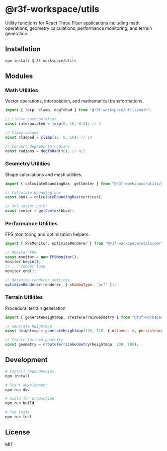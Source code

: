 # @r3f-workspace/utils

Utility functions for React Three Fiber applications including math operations, geometry calculations, performance monitoring, and terrain generation.

## Installation

```bash
npm install @r3f-workspace/utils
```

## Modules

### Math Utilities

Vector operations, interpolation, and mathematical transformations.

```javascript
import { lerp, clamp, degToRad } from "@r3f-workspace/utils/math";

// Linear interpolation
const interpolated = lerp(0, 10, 0.5); // 5

// Clamp values
const clamped = clamp(15, 0, 10); // 10

// Convert degrees to radians
const radians = degToRad(90); // π/2
```

### Geometry Utilities

Shape calculations and mesh utilities.

```javascript
import { calculateBoundingBox, getCenter } from "@r3f-workspace/utils/geometry";

// Calculate bounding box
const bbox = calculateBoundingBox(vertices);

// Get center point
const center = getCenter(bbox);
```

### Performance Utilities

FPS monitoring and optimization helpers.

```javascript
import { FPSMonitor, optimizeRenderer } from "@r3f-workspace/utils/performance";

// Monitor FPS
const monitor = new FPSMonitor();
monitor.begin();
// ... render loop
monitor.end();

// Optimize renderer settings
optimizeRenderer(renderer, { shadowType: "pcf" });
```

### Terrain Utilities

Procedural terrain generation.

```javascript
import { generateHeightmap, createTerrainGeometry } from "@r3f-workspace/utils/terrain";

// Generate heightmap
const heightmap = generateHeightmap(128, 128, { octaves: 4, persistence: 0.5 });

// Create terrain geometry
const geometry = createTerrainGeometry(heightmap, 100, 100);
```

## Development

```bash
# Install dependencies
npm install

# Start development
npm run dev

# Build for production
npm run build

# Run tests
npm run test
```

## License

MIT
